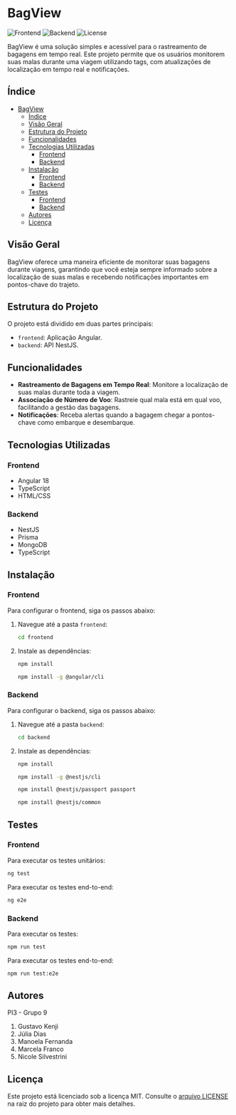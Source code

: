 # BagView

![Frontend](https://img.shields.io/badge/Frontend-Angular%2018.2.8-red)
![Backend](https://img.shields.io/badge/Backend-NestJS-blue)
![License](https://img.shields.io/badge/License-MIT-green)

BagView é uma solução simples e acessível para o rastreamento de bagagens em tempo real. Este projeto permite que os usuários monitorem suas malas durante uma viagem utilizando tags, com atualizações de localização em tempo real e notificações.

## Índice

- [BagView](#bagview)
  - [Índice](#índice)
  - [Visão Geral](#visão-geral)
  - [Estrutura do Projeto](#estrutura-do-projeto)
  - [Funcionalidades](#funcionalidades)
  - [Tecnologias Utilizadas](#tecnologias-utilizadas)
    - [Frontend](#frontend)
    - [Backend](#backend)
  - [Instalação](#instalação)
    - [Frontend](#frontend-1)
    - [Backend](#backend-1)
  - [Testes](#testes)
    - [Frontend](#frontend-2)
    - [Backend](#backend-2)
  - [Autores](#autores)
  - [Licença](#licença)

## Visão Geral

BagView oferece uma maneira eficiente de monitorar suas bagagens durante viagens, garantindo que você esteja sempre informado sobre a localização de suas malas e recebendo notificações importantes em pontos-chave do trajeto.

## Estrutura do Projeto

O projeto está dividido em duas partes principais:

- `frontend`: Aplicação Angular.
- `backend`: API NestJS.

## Funcionalidades

- **Rastreamento de Bagagens em Tempo Real**: Monitore a localização de suas malas durante toda a viagem.
- **Associação de Número de Voo**: Rastreie qual mala está em qual voo, facilitando a gestão das bagagens.
- **Notificações**: Receba alertas quando a bagagem chegar a pontos-chave como embarque e desembarque.

## Tecnologias Utilizadas

### Frontend

- Angular 18
- TypeScript
- HTML/CSS

### Backend

- NestJS
- Prisma
- MongoDB
- TypeScript

## Instalação

### Frontend

Para configurar o frontend, siga os passos abaixo:

1. Navegue até a pasta `frontend`:
   ```bash
   cd frontend
   ```
2. Instale as dependências:
   ```bash
   npm install
   ```
   ```bash
   npm install -g @angular/cli
   ```

### Backend

Para configurar o backend, siga os passos abaixo:

1. Navegue até a pasta `backend`:
   ```bash
   cd backend
   ```
2. Instale as dependências:
   ```bash
   npm install
   ```
   ```bash
   npm install -g @nestjs/cli
   ```
   ```bash
   npm install @nestjs/passport passport
   ```
   ```bash
   npm install @nestjs/common
   ```

## Testes

### Frontend

Para executar os testes unitários:

```bash
ng test
```

Para executar os testes end-to-end:

```bash
ng e2e
```

### Backend

Para executar os testes:

```bash
npm run test
```

Para executar os testes end-to-end:

```bash
npm run test:e2e
```

## Autores

PI3 - Grupo 9

1. Gustavo Kenji
2. Júlia Dias
3. Manoela Fernanda
4. Marcela Franco
5. Nicole Silvestrini

## Licença

Este projeto está licenciado sob a licença MIT. Consulte o [arquivo LICENSE](./LICENSE) na raiz do projeto para obter mais detalhes.
